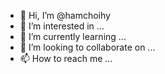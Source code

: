 - 👋 Hi, I’m @hamchoihy
- 👀 I’m interested in ...
- 🌱 I’m currently learning ...
- 💞️ I’m looking to collaborate on ...
- 📫 How to reach me ...

<!---
hamchoihy/hamchoihy is a ✨ special ✨ repository because its `README.md` (this file) appears on your GitHub profile.
You can click the Preview link to take a look at your changes.
--->
